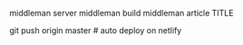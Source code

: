 middleman server
middleman build
middleman article TITLE

git push origin master # auto deploy on netlify